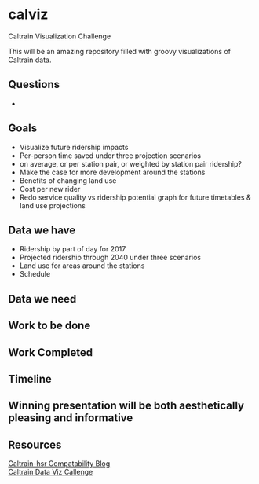 # calviz
Caltrain Visualization Challenge

This will be an amazing repository filled with groovy visualizations of Caltrain data.

## Questions
* 

## Goals
* Visualize future ridership impacts
 * Per-person time saved under three projection scenarios
 * on average, or per station pair, or weighted by station pair ridership?
* Make the case for more development around the stations
* Benefits of changing land use
* Cost per new rider
* Redo service quality vs ridership potential graph for future timetables & land use projections


## Data we have
* Ridership by part of day for 2017
* Projected ridership through 2040 under three scenarios
* Land use for areas around the stations
* Schedule

## Data we need


## Work to be done


## Work Completed


## Timeline

## Winning presentation will be both aesthetically pleasing and informative

## Resources
[Caltrain-hsr Compatability Blog](http://caltrain-hsr.blogspot.com/)  
[Caltrain Data Viz Callenge](https://www.caltrain2040.org/data/)